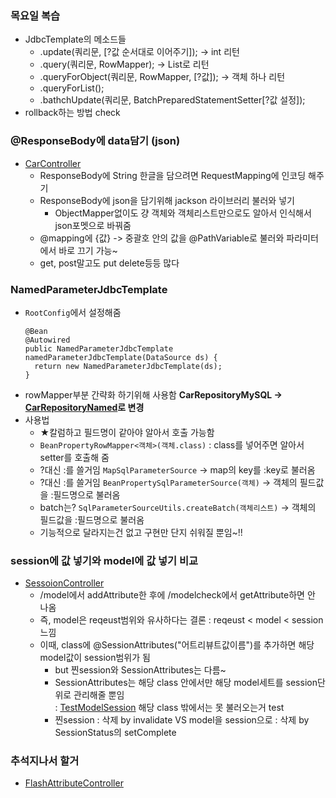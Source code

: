 ### 목요일 복습
- JdbcTemplate의 메소드들
  - .update(쿼리문, [?값 순서대로 이어주기]); -> int 리턴
  - .query(쿼리문, RowMapper); -> List로 리턴
  - .queryForObject(쿼리문, RowMapper, [?값]); -> 객체 하나 리턴
  - .queryForList();
  - .bathchUpdate(쿼리문, BatchPreparedStatementSetter[?값 설정]);  
- rollback하는 방법 check

### @ResponseBody에 data담기 (json)
- [CarController](../220901_hello/src/main/java/kr/co/greenart/controller/car/CarController.java)
  - ResponseBody에 String 한글을 담으려면 RequestMapping에 인코딩 해주기
  - ResponseBody에 json을 담기위해 jackson 라이브러리 불러와 넣기
    - ObjectMapper없이도 걍 객체와 객체리스트만으로도 알아서 인식해서 json포멧으로 바꿔줌
  - @mapping에 \{값\} -> 중괄호 안의 값을 @PathVariable로 불러와 파라미터에서 바로 끄기 가능~
  - get, post말고도 put delete등등 많다
  
### NamedParameterJdbcTemplate
- `RootConfig`에서 설정해줌
  ```  
  @Bean
  @Autowired
  public NamedParameterJdbcTemplate namedParameterJdbcTemplate(DataSource ds) {
	return new NamedParameterJdbcTemplate(ds);
  }
  ```  
- rowMapper부분 간략화 하기위해 사용함 **CarRepositoryMySQL -> [CarRepositoryNamed](../220901_hello/src/main/java/kr/co/greenart/model/car/CarRepositoryNamed.java)로 변경**
- 사용법
  - ★칼럼하고 필드명이 같아야 알아서 호출 가능함
  - `BeanPropertyRowMapper<객체>(객체.class)` : class를 넣어주면 알아서 setter를 호출해 줌
  - ?대신 :를 쓸거임 `MapSqlParameterSource` -> map의 key를 :key로 불러옴
  - ?대신 :를 쓸거임 `BeanPropertySqlParameterSource(객체)` -> 객체의 필드값을 :필드명으로 불러옴
  - batch는? `SqlParameterSourceUtils.createBatch(객체리스트)` -> 객체의 필드값을 :필드명으로 불러옴 
  - 기능적으로 달라지는건 없고 구현만 단지 쉬워질 뿐임~!!
  
### session에 값 넣기와 model에 값 넣기 비교
- [SessoionController](../220901_hello/src/main/java/kr/co/greenart/controller/SessionController.java)
  - \/model에서 addAttribute한 후에 \/modelcheck에서 getAttribute하면 안 나옴
  - 즉, model은 reqeust범위와 유사하다는 결론 : reqeust < model < session 느낌
  - 이때, class에 @SessionAttributes("어트리뷰트값이름")를 추가하면 해당 model값이 session범위가 됨
	- but 찐session와 SessionAttributes는 다름~
	- SessionAttributes는 해당 class 안에서만 해당 model세트를 session단위로 관리해줄 뿐임  
	 : [TestModelSession](../220901_hello/src/main/java/kr/co/greenart/controller/SessionController.java) 해당 class 밖에서는 못 불러오는거 test
	- 찐session : 삭제 by invalidate VS model을 session으로 : 삭제  by SessionStatus의 setComplete

### 추석지나서 할거
- [FlashAttributeController](../220901_hello/src/main/java/kr/co/greenart/controller/FlashAttributeController.java) 